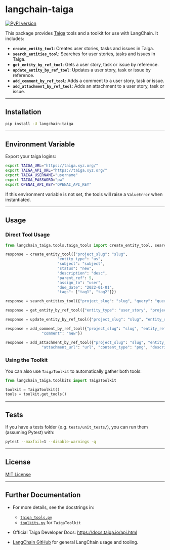 # langchain-taiga

[![PyPI version](https://badge.fury.io/py/langchain-taiga.svg)](https://pypi.org/project/langchain-taiga/)

This package provides [Taiga](https://docs.taiga.io/) tools and a toolkit for use with LangChain. It includes:

- **`create_entity_tool`**: Creates user stories, tasks and issues in Taiga.
- **`search_entities_tool`**: Searches for user stories, tasks and issues in Taiga.
- **`get_entity_by_ref_tool`**: Gets a user story, task or issue by reference.
- **`update_entity_by_ref_tool`**: Updates a user story, task or issue by reference.
- **`add_comment_by_ref_tool`**: Adds a comment to a user story, task or issue.
- **`add_attachment_by_ref_tool`**: Adds an attachment to a user story, task or issue.

---

## Installation

```bash
pip install -U langchain-taiga
```

---

## Environment Variable

Export your taiga logins:

```bash
export TAIGA_URL="https://taiga.xyz.org/"
export TAIGA_API_URL="https://taiga.xyz.org/"
export TAIGA_USERNAME="username"
export TAIGA_PASSWORD="pw"
export OPENAI_API_KEY="OPENAI_API_KEY"
```

If this environment variable is not set, the tools will raise a `ValueError` when instantiated.

---

## Usage

### Direct Tool Usage

```python
from langchain_taiga.tools.taiga_tools import create_entity_tool, search_entities_tool, get_entity_by_ref_tool, update_entity_by_ref_tool, add_comment_by_ref_tool, add_attachment_by_ref_tool

response = create_entity_tool({"project_slug": "slug",
                       "entity_type": "us",
                       "subject": "subject",
                       "status": "new",
                       "description": "desc",
                       "parent_ref": 5,
                       "assign_to": "user",
                       "due_date": "2022-01-01",
                       "tags": ["tag1", "tag2"]})

response = search_entities_tool({"project_slug": "slug", "query": "query", "entity_type": "task"})

response = get_entity_by_ref_tool({"entity_type": "user_story", "project_id": 1, "ref": "1"})

response = update_entity_by_ref_tool({"project_slug": "slug", "entity_ref": 555, "entity_type": "us"})

response = add_comment_by_ref_tool({"project_slug": "slug", "entity_ref": 3, "entity_type": "us",
                "comment": "new"})

response = add_attachment_by_ref_tool({"project_slug": "slug", "entity_ref": 3, "entity_type": "us",
                "attachment_url": "url", "content_type": "png", "description": "desc"})
```

### Using the Toolkit

You can also use `TaigaToolkit` to automatically gather both tools:

```python
from langchain_taiga.toolkits import TaigaToolkit

toolkit = TaigaToolkit()
tools = toolkit.get_tools()
```

---

## Tests

If you have a tests folder (e.g. `tests/unit_tests/`), you can run them (assuming Pytest) with:

```bash
pytest --maxfail=1 --disable-warnings -q
```

---

## License

[MIT License](./LICENSE)

---

## Further Documentation

- For more details, see the docstrings in:
  - [`taiga_tools.py`](./langchain_taiga/tools/taiga_tools.py)
  - [`toolkits.py`](./langchain_taiga/toolkits.py) for `TaigaToolkit`

- Official Taiga Developer Docs: <https://docs.taiga.io/api.html>
- [LangChain GitHub](https://github.com/hwchase17/langchain) for general LangChain usage and tooling.